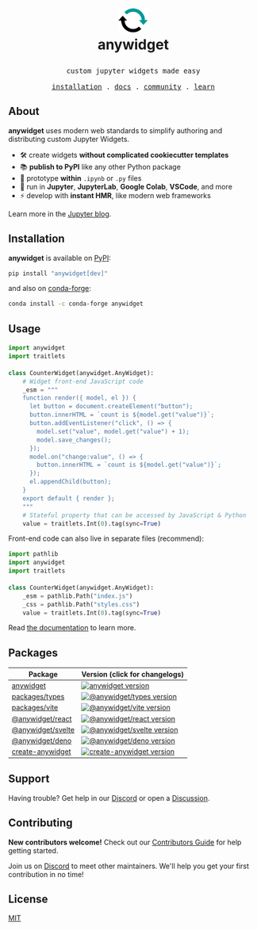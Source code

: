 <h1>
<p align="center">
  <img src="https://raw.githubusercontent.com/manzt/anywidget/main/docs/public/favicon.svg" alt="anywidget logo. A circular icon with two connected arrows pointing clockwise, symbolizing a refresh or restart action" width="60">
  <br>anywidget
</h1>
<samp>
  <p align="center">
    <span>custom jupyter widgets made easy</span>
      <br>
      <br>
      <a href="#installation">installation</a> .
      <a href="https://anywidget.dev">docs</a> .
      <a href="https://discord.gg/W5h4vPMbDQ">community</a> .
      <a href="https://blog.jupyter.org/anywidget-jupyter-widgets-made-easy-164eb2eae102">learn</a>
  </p>
</samp>
</p>

## About

**anywidget** uses modern web standards to simplify authoring and distributing
custom Jupyter Widgets.

- 🛠️ create widgets **without complicated cookiecutter templates**
- 📚 **publish to PyPI** like any other Python package
- 🤖 prototype **within** `.ipynb` or `.py` files
- 🚀 run in **Jupyter**, **JupyterLab**, **Google Colab**, **VSCode**, and more
- ⚡ develop with **instant HMR**, like modern web frameworks

Learn more in the
[Jupyter blog](https://blog.jupyter.org/anywidget-jupyter-widgets-made-easy-164eb2eae102).

## Installation

**anywidget** is available on [PyPI](https://pypi.org/project/anywidget/):

```bash
pip install "anywidget[dev]"
```

and also on [conda-forge](https://anaconda.org/conda-forge/anywidget):

```bash
conda install -c conda-forge anywidget
```

## Usage

```python
import anywidget
import traitlets

class CounterWidget(anywidget.AnyWidget):
    # Widget front-end JavaScript code
    _esm = """
    function render({ model, el }) {
      let button = document.createElement("button");
      button.innerHTML = `count is ${model.get("value")}`;
      button.addEventListener("click", () => {
        model.set("value", model.get("value") + 1);
        model.save_changes();
      });
      model.on("change:value", () => {
        button.innerHTML = `count is ${model.get("value")}`;
      });
      el.appendChild(button);
    }
    export default { render };
    """
    # Stateful property that can be accessed by JavaScript & Python
    value = traitlets.Int(0).tag(sync=True)
```

Front-end code can also live in separate files (recommend):

```python
import pathlib
import anywidget
import traitlets

class CounterWidget(anywidget.AnyWidget):
    _esm = pathlib.Path("index.js")
    _css = pathlib.Path("styles.css")
    value = traitlets.Int(0).tag(sync=True)
```

Read [the documentation](https://anywidget.dev/en/getting-started) to learn
more.

## Packages

| Package                                                                                    | Version (click for changelogs)                                                                                                                                                  |
| ------------------------------------------------------------------------------------------ | :------------------------------------------------------------------------------------------------------------------------------------------------------------------------------ |
| [anywidget](https://github.com/manzt/anywidget/tree/main/packages/anywidget)               | [![anywidget version](https://img.shields.io/npm/v/anywidget.svg?label=%20)](https://github.com/manzt/anywidget/tree/main/packages/anywidget/CHANGELOG.md)                      |
| [packages/types](https://github.com/manzt/anywidget/tree/main/packages/types)              | [![@anywidget/types version](https://img.shields.io/npm/v/@anywidget/types.svg?label=%20)](https://github.com/manzt/anywidget/tree/main/packages/types/CHANGELOG.md)            |
| [packages/vite](https://github.com/manzt/anywidget/tree/main/packages/vite)                | [![@anywidget/vite version](https://img.shields.io/npm/v/@anywidget/vite.svg?label=%20)](https://github.com/manzt/anywidget/tree/main/packages/vite/CHANGELOG.md)               |
| [@anywidget/react](https://github.com/manzt/anywidget/tree/main/packages/react)            | [![@anywidget/react version](https://img.shields.io/npm/v/@anywidget/react.svg?label=%20)](https://github.com/manzt/anywidget/tree/main/packages/react/CHANGELOG.md)            |
| [@anywidget/svelte](https://github.com/manzt/anywidget/tree/main/packages/svelte)          | [![@anywidget/svelte version](https://img.shields.io/npm/v/@anywidget/svelte.svg?label=%20)](https://github.com/manzt/anywidget/tree/main/packages/svelte/CHANGELOG.md)         |
| [@anywidget/deno](https://github.com/manzt/anywidget/tree/main/packages/deno)              | [![@anywidget/deno version](https://img.shields.io/npm/v/@anywidget/deno.svg?label=%20)](https://github.com/manzt/anywidget/tree/main/packages/deno/CHANGELOG.md)               |
| [create-anywidget](https://github.com/manzt/anywidget/tree/main/packages/create-anywidget) | [![create-anywidget version](https://img.shields.io/npm/v/create-anywidget.svg?label=%20)](https://github.com/manzt/anywidget/tree/main/packages/create-anywidget/CHANGELOG.md) |

## Support

Having trouble? Get help in our [Discord](https://discord.gg/W5h4vPMbDQ) or open
a [Discussion](https://github.com/manzt/anywidget/issues/new).

## Contributing

**New contributors welcome!** Check out our
[Contributors Guide](./CONTRIBUTING.md) for help getting started.

Join us on [Discord](https://discord.gg/W5h4vPMbDQ) to meet other maintainers.
We'll help you get your first contribution in no time!

## License

[MIT](https://github.com/manzt/anywidget/blob/main/LICENSE)
